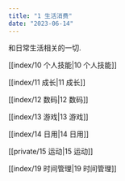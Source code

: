 ```yaml
---
title: "1 生活消费"
date: "2023-06-14"
---
```


和日常生活相关的一切.

[[index/10 个人技能|10 个人技能]]

[[index/11 成长|11 成长]]

[[index/12 数码|12 数码]]

[[index/13 游戏|13 游戏]]

[[index/14 日用|14 日用]]

[[private/15 运动|15 运动]]

[[index/19 时间管理|19 时间管理]]
